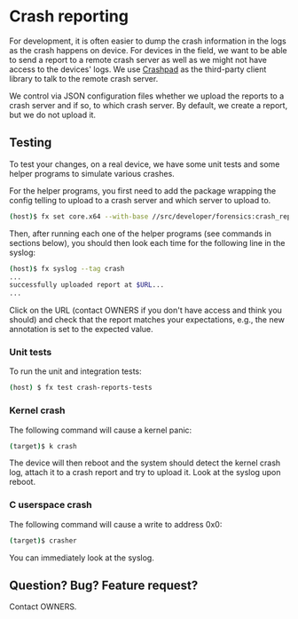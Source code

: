 # Crash reporting

For development, it is often easier to dump the crash information in the logs as
the crash happens on device. For devices in the field, we want to be able to
send a report to a remote crash server as well as we might not have access to
the devices' logs. We use
[Crashpad](https://chromium.googlesource.com/crashpad/crashpad/+/HEAD/README.md)
as the third-party client library to talk to the remote crash server.

We control via JSON configuration files whether we upload the reports to a crash
server and if so, to which crash server. By default, we create a report, but we
do not upload it.

## Testing

To test your changes, on a real device, we have some unit tests and some helper
programs to simulate various crashes.

For the helper programs, you first need to add the package wrapping the config
telling to upload to a crash server and which server to upload to.

```sh
(host)$ fx set core.x64 --with-base //src/developer/forensics:crash_reports_upload_to_prod_server_config
```

Then, after running each one of the helper programs (see commands in sections
below), you should then look each time for the following line in the syslog:

```sh
(host)$ fx syslog --tag crash
...
successfully uploaded report at $URL...
...
```

Click on the URL (contact OWNERS if you don't have access and think you should)
and check that the report matches your expectations, e.g., the new annotation is
set to the expected value.

### Unit tests

To run the unit and integration tests:

```sh
(host) $ fx test crash-reports-tests
```

### Kernel crash

The following command will cause a kernel panic:

```sh
(target)$ k crash
```

The device will then reboot and the system should detect the kernel crash log,
attach it to a crash report and try to upload it. Look at the syslog upon
reboot.

### C userspace crash

The following command will cause a write to address 0x0:

```sh
(target)$ crasher
```

You can immediately look at the syslog.

## Question? Bug? Feature request?

Contact OWNERS.
